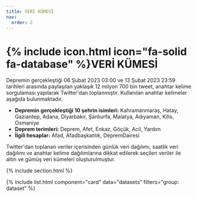 ```yaml
---
title: VERİ KÜMESİ
nav:
  order: 2
---
```


# {% include icon.html icon="fa-solid fa-database" %}VERİ KÜMESİ

Depremin gerçekleştiği 06 Şubat 2023 03:00 ve 13 Şubat 2023 23:59 tarihleri arasında paylaşılan yaklaşık 12 milyon 700 bin tweet, anahtar kelime sorgulaması yapılarak Twitter'dan toplanmıştır. Kullanılan anahtar kelimeler aşağıda bulunmaktadır.

- **Depremin gerçekleştiği 10 şehrin isimleri:** Kahramanmaraş, Hatay, Gaziantep, Adana, Diyarbakır, Şanlıurfa, Malatya, Adıyaman, Kilis, Osmaniye
- **Deprem terimleri:** Deprem, Afet, Enkaz, Göçük, Acil, Yardım
- **İlgili hesaplar:** Afad, Afadbaşkanlık, DepremDairesi

Twitter'dan toplanan veriler içerisinden günlük veri dağılımı, saatlik veri dağılımı ve anahtar kelime dağılımlarına dikkat edilerek seçilen veriler ile altın ve gümüş veri kümeleri oluşturulmuştur.

{% include section.html %}

{% include list.html component="card" data="datasets" filters="group: dataset" %}
